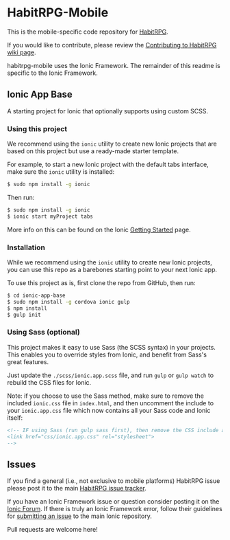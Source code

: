 HabitRPG-Mobile
===============

This is the mobile-specific code repository for [HabitRPG](https://github.com/HabitRPG/habitrpg).

If you would like to contribute, please review the [Contributing to HabitRPG wiki page](http://habitrpg.wikia.com/wiki/Contributing_to_HabitRPG).


habitrpg-mobile uses the Ionic Framework.  The remainder of this readme is specific to the Ionic Framework.


## Ionic App Base


A starting project for Ionic that optionally supports
using custom SCSS.

### Using this project

We recommend using the `ionic` utility to create new Ionic projects that are based on this project but use a ready-made starter template.

For example, to start a new Ionic project with the default tabs interface, make sure the `ionic` utility is installed:

```bash
$ sudo npm install -g ionic
```

Then run:

```bash
$ sudo npm install -g ionic
$ ionic start myProject tabs
```

More info on this can be found on the Ionic [Getting Started](http://ionicframework.com/getting-started) page.

### Installation

While we recommend using the `ionic` utility to create new Ionic projects, you can use this repo as a barebones starting point to your next Ionic app.

To use this project as is, first clone the repo from GitHub, then run:

```bash
$ cd ionic-app-base
$ sudo npm install -g cordova ionic gulp
$ npm install
$ gulp init
```

### Using Sass (optional)

This project makes it easy to use Sass (the SCSS syntax) in your projects. This enables you to override styles from Ionic, and benefit from
Sass's great features.

Just update the `./scss/ionic.app.scss` file, and run `gulp` or `gulp watch` to rebuild the CSS files for Ionic.

Note: if you choose to use the Sass method, make sure to remove the included `ionic.css` file in `index.html`, and then uncomment
the include to your `ionic.app.css` file which now contains all your Sass code and Ionic itself:

```html
<!-- IF using Sass (run gulp sass first), then remove the CSS include above
<link href="css/ionic.app.css" rel="stylesheet">
-->
```
## Issues
If you find a general (i.e., not exclusive to mobile platforms) HabitRPG issue please post it to the main [HabitRPG issue tracker](https://github.com/HabitRPG/habitrpg/issues).  

If you have an Ionic Framework issue or question consider posting it on the [Ionic Forum](http://forum.ionicframework.com/).  If there is truly an Ionic Framework error, follow their guidelines for [submitting an issue](http://ionicframework.com/contribute/#issues) to the main Ionic repository. 

Pull requests are welcome here!

